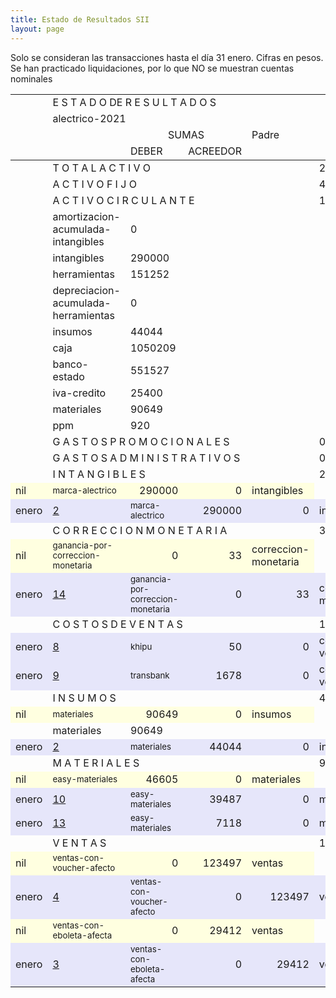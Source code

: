```yaml
--- 
title: Estado de Resultados SII
layout: page
--- 
```



Solo se consideran las transacciones hasta el día 31	enero.
Cifras en pesos.
Se han practicado liquidaciones, por lo que NO se muestran cuentas nominales
<table rules='groups'>
<tr> <td></td><td colspan='4'> E S T A D O  DE R E S U L T A D O S </td> </tr>
<tr> <td></td><td colspan='4'> alectrico-2021</td></tr>
<tr> <td></td><td> </td> <td align='center' colspan= '2'>SUMAS</td><td> Padre </td> </tr>
<tr> <td></td><td></td>  <td>DEBER</td> <td>ACREEDOR</td> </tr>
<tbody>
<tr> <td></td><td colspan='4'> T O T A L    A C T I V O  </td> <td> 2153339</td> </tr>
<tr> <td></td><td colspan='4'> A C T I V O    F I J O</td> <td> 434634</td> </tr>
<tr> <td></td><td colspan='4'> A C T I V O    C I R C U L A N T E</td> <td> 1718705</td> </tr>
<tr> <td></td><td>amortizacion-acumulada-intangibles</td><td> 0</td> </tr>
<tr> <td></td><td>intangibles</td><td> 290000</td> </tr>
<tr> <td></td><td>herramientas</td><td> 151252</td> </tr>
<tr> <td></td><td>depreciacion-acumulada-herramientas</td><td> 0</td> </tr>
<tr> <td></td><td>insumos</td><td> 44044</td> </tr>
<tr> <td></td><td>caja</td><td> 1050209</td> </tr>
<tr> <td></td><td>banco-estado</td><td> 551527</td> </tr>
<tr> <td></td><td>iva-credito</td><td> 25400</td> </tr>
<tr> <td></td><td>materiales</td><td> 90649</td> </tr>
<tr> <td></td><td>ppm</td><td> 920</td> </tr>
<tr> <td></td><td colspan='4'> G A S T O S    P R O M O C I O N A L E S </td> <td> 0</td> </tr>
<tr> <td></td><td colspan='4'> G A S T O S     A D M I N I S T R A T I V O S </td> <td> 0</td></tr>
<tr> <td></td><td colspan='4'> I N T A N G I B L E S </td> <td>290000</td> </tr>
<tr style='background-color: lightyellow'>
<td>nil</td><td><small> marca-alectrico </small> </td> <td align='right'> 290000</td> <td align='right'>0</td> <td> intangibles</td>
</tr>
<tr style='background-color: lavender'>
<td> enero</td><td> <a href= '/alectrico-2021/libro-diario#Partida-2'>2</a></td><td><small> marca-alectrico </small> </td> <td align='right'> 290000</td> <td align='right'>0</td> <td> intangibles</td>
</tr>
<tr> <td></td><td colspan='4'> C O R R E C C I O N    M O N E T A R I A</td><td> 33</td> </tr>
<tr  style='background-color: lightyellow'>
<td>nil</td><td><small> ganancia-por-correccion-monetaria </small> </td> <td align='right'> 0</td> <td align='right'>33</td> <td> correccion-monetaria</td>
</tr>
<tr style='background-color: lavender'>
<td> enero</td><td> <a href= '/alectrico-2021/libro-diario#Partida-14'>14</a></td><td><small> ganancia-por-correccion-monetaria </small> </td> <td align='right'> 0</td> <td align='right'>33</td> <td> correccion-monetaria</td>
</tr>
<tr> <td></td><td colspan='4'> C O S T O S   D E    V E N T A S </td> <td> 1728</td></tr>
<tr style='background-color: lavender'>
<td> enero</td><td> <a href= '/alectrico-2021/libro-diario#Partida-8'>8</a></td><td><small> khipu </small> </td> <td align='right'> 50</td> <td align='right'>0</td> <td> costos-de-ventas</td>
</tr>
<tr style='background-color: lavender'>
<td> enero</td><td> <a href= '/alectrico-2021/libro-diario#Partida-9'>9</a></td><td><small> transbank </small> </td> <td align='right'> 1678</td> <td align='right'>0</td> <td> costos-de-ventas</td>
</tr>
<tr> <td></td><td colspan='4'> I N S U M O S</td> <td>44044</td></tr>
<tr  style='background-color: lightyellow'>
<td> nil</td><td><small> materiales </small> </td> <td align='right'> 90649</td> <td align='right'>0</td> <td> insumos</td>
</tr>
<tr> <td></td><td>materiales</td><td> 90649</td> </tr>
<tr style='background-color: lavender'>
<td> enero</td><td><a href= '/alectrico-2021/libro-diario#Partida-2'>2</a></td><td><small> materiales </small> </td> <td align='right'> 44044</td> <td align='right'>0</td> <td> insumos</td>
</tr>
<tr> <td></td><td colspan='4'> M A T E R I A L E S </td> <td> 90649</td> </tr>
<tr  style='background-color: lightyellow'>
<td> nil</td><td><small> easy-materiales </small> </td> <td align='right'> 46605</td> <td align='right'>0</td> <td> materiales</td>
</tr>
<tr style='background-color: lavender'>
<td> enero</td><td><a href= '/alectrico-2021/libro-diario#Partida-10'>10</a></td><td><small> easy-materiales </small> </td> <td align='right'> 39487</td> <td align='right'>0</td> <td> materiales</td>
</tr>
<tr style='background-color: lavender'>
<td> enero</td><td><a href= '/alectrico-2021/libro-diario#Partida-13'>13</a></td><td><small> easy-materiales </small> </td> <td align='right'> 7118</td> <td align='right'>0</td> <td> materiales</td>
</tr>
<tr> <td></td><td colspan='4'> V E N T A S </td><td> 152909</td> </tr>
<tr  style='background-color: lightyellow'>
<td>nil</td><td><small> ventas-con-voucher-afecto </small> </td> <td align='right'> 0</td> <td align='right'>123497</td> <td> ventas</td>
</tr>
<tr style='background-color: lavender'>
<td> enero</td><td><a href= '/alectrico-2021/libro-diario#Partida-4'>4</a></td> <td><small> ventas-con-voucher-afecto </small> </td> <td align='right'> 0</td> <td align='right'>123497</td> <td> ventas</td>
</tr>
<tr  style='background-color: lightyellow'>
<td>nil</td><td><small> ventas-con-eboleta-afecta </small> </td> <td align='right'> 0</td> <td align='right'>29412</td> <td> ventas</td>
</tr>
<tr style='background-color: lavender'>
<td> enero</td><td><a href= '/alectrico-2021/libro-diario#Partida-3'>3</a></td> <td><small> ventas-con-eboleta-afecta </small> </td> <td align='right'> 0</td> <td align='right'>29412</td> <td> ventas</td>
</tr>
